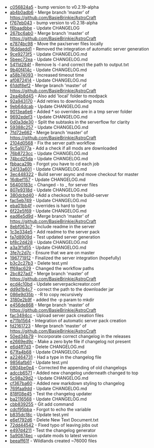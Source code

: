 - [c056824a5](http://github.com/BasieBrinkie/AstroCraft/commit/c056824a557941f0a3de30c4ca9d87993d599322) - bump version to v0.2.19-alpha
- [ab4b0adb6](http://github.com/BasieBrinkie/AstroCraft/commit/ab4b0adb6f7f332862eed7775f976d4093689b0d) - Merge branch 'master' of https://github.com/BasieBrinkie/AstroCraft
- [f767eb043](http://github.com/BasieBrinkie/AstroCraft/commit/f767eb04312132a6be49de8ed88f5ef73cee07c0) - bump version to v0.2.18-alpha
- [f6baadbbe](http://github.com/BasieBrinkie/AstroCraft/commit/f6baadbbed47c49258c350bcbfcdf64322deaf40) - Update CHANGELOG
- [267bc6ab0](http://github.com/BasieBrinkie/AstroCraft/commit/267bc6ab0b847facea3a74f0b6bf085d52a5f22c) - Merge branch 'master' of https://github.com/BasieBrinkie/AstroCraft
- [e7874bc98](http://github.com/BasieBrinkie/AstroCraft/commit/e7874bc98f887f7df0083ae9196a0daacba72309) - Move the pax/server files locally
- [16ddaedd1](http://github.com/BasieBrinkie/AstroCraft/commit/16ddaedd1c7110d7b0d1aae51f51cfc503fd8b4e) - Removed the integration of automatic server generation
- [9ce9273f5](http://github.com/BasieBrinkie/AstroCraft/commit/9ce9273f5d0f2384c95d5fbb90c3bc986f7bae30) - Update CHANGELOG.md
- [5beec72ea](http://github.com/BasieBrinkie/AstroCraft/commit/5beec72ead09eadfbd5262053b2d20d88b0cc8d3) - Update CHANGELOG.md
- [5411d284f](http://github.com/BasieBrinkie/AstroCraft/commit/5411d284fba5a57acb9e648e8e68ff2d054054d7) - Remove ls -l and correct the path to output.txt
- [9b40f414c](http://github.com/BasieBrinkie/AstroCraft/commit/9b40f414c838845e63f359a8648e41920d6de6e9) - Update CHANGELOG.md
- [a58b74093](http://github.com/BasieBrinkie/AstroCraft/commit/a58b74093fca438f11bbdc789cb91f04301a5ae1) - Increased timeout time
- [af0872414](http://github.com/BasieBrinkie/AstroCraft/commit/af08724143dbed41757a361bb4fa3c12e54b5f8c) - Update CHANGELOG.md
- [61ddf8ef2](http://github.com/BasieBrinkie/AstroCraft/commit/61ddf8ef22ed201025bef795e4be8d142dcdbb67) - Merge branch 'master' of https://github.com/BasieBrinkie/AstroCraft
- [2ea4b8d45](http://github.com/BasieBrinkie/AstroCraft/commit/2ea4b8d45535a373e57886948197b551d77d31c9) - Also add 'local' folder to modpack
- [92a943170](http://github.com/BasieBrinkie/AstroCraft/commit/92a9431703a436f24eae48d7bb9c6095304165d7) - Add retries to downloading mods
- [9eb64dcab](http://github.com/BasieBrinkie/AstroCraft/commit/9eb64dcabffba23c2016854761e2cca4cc57f2b1) - Update CHANGELOG.md
- [9013ea6e6](http://github.com/BasieBrinkie/AstroCraft/commit/9013ea6e6f00010494045d01f9cdd9d4403e4fcf) - Added * so overrides are in a tmp server folder
- [9692edef3](http://github.com/BasieBrinkie/AstroCraft/commit/9692edef3b322372f0d0bf87d8435de61d3040bb) - Update CHANGELOG.md
- [0d0a3de30](http://github.com/BasieBrinkie/AstroCraft/commit/0d0a3de30f86d07dcf60bb4652cceb962f7a0b76) - Split the subtasks in the serverflow for clarity
- [59388c257](http://github.com/BasieBrinkie/AstroCraft/commit/59388c257dd1db6d72866f4ef884f48d72a46d6b) - Update CHANGELOG.md
- [7fd72e662](http://github.com/BasieBrinkie/AstroCraft/commit/7fd72e6628acf43bd12f7ff582a354a4437e8927) - Merge branch 'master' of https://github.com/BasieBrinkie/AstroCraft
- [2104d0568](http://github.com/BasieBrinkie/AstroCraft/commit/2104d0568188e28ea783e8f8ce46b9e898eb01ed) - Fix the server path workflow
- [9c5a1077a](http://github.com/BasieBrinkie/AstroCraft/commit/9c5a1077a658a9fd119f889be23762ee0c8d8230) - Add a check if all mods are downloaded
- [76b8723cc](http://github.com/BasieBrinkie/AstroCraft/commit/76b8723cc25ad05d186a37c9e7b7da8dbd5e04b4) - Update CHANGELOG.md
- [74bcd25da](http://github.com/BasieBrinkie/AstroCraft/commit/74bcd25da36861b675545dd82a955997fa2f8a1e) - Update CHANGELOG.md
- [fbbaca29b](http://github.com/BasieBrinkie/AstroCraft/commit/fbbaca29bc2bbd388ed603a43f697038981da41b) - Forgot you have to cd each job
- [24f33a601](http://github.com/BasieBrinkie/AstroCraft/commit/24f33a6015fe28f494f0bf77799f25c0c665034e) - Update CHANGELOG.md
- [3ec448322](http://github.com/BasieBrinkie/AstroCraft/commit/3ec448322ffec515a2db392ead884a61bd30e6ee) - Build server async and move checkout for master
- [16dbef157](http://github.com/BasieBrinkie/AstroCraft/commit/16dbef157999a86964ac05a47524dce7ac4a8e43) - Update CHANGELOG.md
- [56400183c](http://github.com/BasieBrinkie/AstroCraft/commit/56400183caf1dedb8a070407e9ba56c6f0e2a4ba) - Changed - to _ for server files
- [807e9318d](http://github.com/BasieBrinkie/AstroCraft/commit/807e9318d065f80593f3d5a0bb868a57c39c0872) - Update CHANGELOG.md
- [380dcbd40](http://github.com/BasieBrinkie/AstroCraft/commit/380dcbd4095da0ebf733340e617c1eba191899b9) - Add a checkout to the build-server
- [fac5eb749](http://github.com/BasieBrinkie/AstroCraft/commit/fac5eb7493f13f0e93f9ca0f558841161cc6f1df) - Update CHANGELOG.md
- [eba01bb4f](http://github.com/BasieBrinkie/AstroCraft/commit/eba01bb4f0040a2de534472b5daf415332d19ae2) - overrides is hard to type
- [6f22e5f69](http://github.com/BasieBrinkie/AstroCraft/commit/6f22e5f695dabbb0e64ee6a850bea92298e0d566) - Update CHANGELOG.md
- [ead6e5d9d](http://github.com/BasieBrinkie/AstroCraft/commit/ead6e5d9d40d907c84affb7c9e3ca12fd27ab0ba) - Merge branch 'master' of https://github.com/BasieBrinkie/AstroCraft
- [8ebf063c7](http://github.com/BasieBrinkie/AstroCraft/commit/8ebf063c78a294fc2d95401f8282dbb8429e7955) - Include readme in the server
- [1c3e334e5](http://github.com/BasieBrinkie/AstroCraft/commit/1c3e334e516db0a42cc5fe477b05b8dacfbc4a31) - Add readme to the server pack
- [fa7d8909d](http://github.com/BasieBrinkie/AstroCraft/commit/fa7d8909d362392cd5b1408ef8eaba7058c0ac88) - Test updated server generation
- [bf8c2d428](http://github.com/BasieBrinkie/AstroCraft/commit/bf8c2d4284d2fb222b6619180c76228d808645ec) - Update CHANGELOG.md
- [a3a3f1d55](http://github.com/BasieBrinkie/AstroCraft/commit/a3a3f1d558c9ade89a754688601dfb814999e838) - Update CHANGELOG.md
- [3fe7c2d7c](http://github.com/BasieBrinkie/AstroCraft/commit/3fe7c2d7c167fc2508ee7ca0fb254c1eace8e68d) - Ensure that we are on master
- [196771912](http://github.com/BasieBrinkie/AstroCraft/commit/1967719124c28bebf171471b0d5d3a95ebae877d) - Finalized the server integration (hopefully)
- [b3c2c27b3](http://github.com/BasieBrinkie/AstroCraft/commit/b3c2c27b373122db7df76c29e6fc9311a67a97f7) - Delete test.yml
- [ff69ac629](http://github.com/BasieBrinkie/AstroCraft/commit/ff69ac6296107ceb91d2bde174b1aa0d8c03339f) - Changed the workflow paths
- [2bc827ad7](http://github.com/BasieBrinkie/AstroCraft/commit/2bc827ad700bc4374e0fb715b078e82e51b9ebdb) - Merge branch 'master' of https://github.com/BasieBrinkie/AstroCraft
- [ecd4c10bd](http://github.com/BasieBrinkie/AstroCraft/commit/ecd4c10bd609c1cf5f2a9c87e4b1a770ece34079) - Update serverpackcreator.conf
- [dd9d1b4c7](http://github.com/BasieBrinkie/AstroCraft/commit/dd9d1b4c7624eddcabafb06d2fde94e8be9ee99b) - correct the path to the downloader jar
- [086e9d35b](http://github.com/BasieBrinkie/AstroCraft/commit/086e9d35bac4c0ad7b2340a3cdff863f43a33b70) - -R to copy recursively
- [3180e2b9f](http://github.com/BasieBrinkie/AstroCraft/commit/3180e2b9f499ac2fa4239ce35c238799bfe628ca) - added the -p param to mkdir
- [e456de868](http://github.com/BasieBrinkie/AstroCraft/commit/e456de868ca91bd88d0c39a1540929d989d04a4e) - Merge branch 'master' of https://github.com/BasieBrinkie/AstroCraft
- [fac3494cc](http://github.com/BasieBrinkie/AstroCraft/commit/fac3494cc524f28c457bc2876f1544259c2e1420) - Upload server pack creation files
- [e711b1564](http://github.com/BasieBrinkie/AstroCraft/commit/e711b1564c5599bd369f696155e7adef82bbfe85) - Integration of automatic server pack creation
- [fd2161723](http://github.com/BasieBrinkie/AstroCraft/commit/fd216172315ffc59e4821e6dfab08e9833742d5d) - Merge branch 'master' of https://github.com/BasieBrinkie/AstroCraft
- [50ed34b79](http://github.com/BasieBrinkie/AstroCraft/commit/50ed34b79a73d5ce9f1ededd3d2a8a76b84e9942) - Incorporate correct changelog in the releases
- [e2669ed9c](http://github.com/BasieBrinkie/AstroCraft/commit/e2669ed9c5866f4210fa336a6a837a3278f55a72) - Make a zero byte file if changelog not present
- [e6d4ff7d3](http://github.com/BasieBrinkie/AstroCraft/commit/e6d4ff7d361c8afbf34137b389859598e2b43191) - Delete CHANGELOG.md
- [671fa4b68](http://github.com/BasieBrinkie/AstroCraft/commit/671fa4b68a9d1e29419d55c54f2ddc8e5efd0ae6) - Update CHANGELOG.md
- [a22464731](http://github.com/BasieBrinkie/AstroCraft/commit/a22464731a63988a93c6cefe20bf2e901e7e6ee4) - Had a type in the changelog file
- [9856afb61](http://github.com/BasieBrinkie/AstroCraft/commit/9856afb61723facde3c6740fcb484babe53d6802) - Update test.yml
- [0804be0e4](http://github.com/BasieBrinkie/AstroCraft/commit/0804be0e4fe26ad00299cbe688632450375f3c3e) - Corrected the appending of old changelogs
- [adccb6571](http://github.com/BasieBrinkie/AstroCraft/commit/adccb6571b0258f7be1c50aa3f6b740a25ca5347) - Added new changelog underneath changed to top
- [5c98a29d2](http://github.com/BasieBrinkie/AstroCraft/commit/5c98a29d26761e35f79ea84501b9f669b724d665) - Update CHANGELOG.md
- [cf367ba60](http://github.com/BasieBrinkie/AstroCraft/commit/cf367ba605250bf8662c63093d3aae0b67f74c6c) - Added new markdown styling to changelog
- [769faa9dd](http://github.com/BasieBrinkie/AstroCraft/commit/769faa9dd7ad39f3d52e865fe1ee8a2f59756824) - Update CHANGELOG.md
- [818f08e45](http://github.com/BasieBrinkie/AstroCraft/commit/818f08e45549385996dd5caa562065be34afed5c) - Test the changelog updater
- [ba2116568](http://github.com/BasieBrinkie/AstroCraft/commit/ba2116568407f28aaf0bea90a65504df552eef04) - Update CHANGELOG.md
- [cbb839255](http://github.com/BasieBrinkie/AstroCraft/commit/cbb83925541d6630ee20272a7a1f9ef577578792) - Git add command
- [cdcf95bba](http://github.com/BasieBrinkie/AstroCraft/commit/cdcf95bbab98b7ed930a692f696b085976b483c8) - Forgot to echo the variable
- [b835dc18c](http://github.com/BasieBrinkie/AstroCraft/commit/b835dc18cfafde1b02a96883044765aa2c36edab) - Update test.yml
- [e6ef792d6](http://github.com/BasieBrinkie/AstroCraft/commit/e6ef792d69ec61dbc3e9f3ddc6abf13c477bf543) - Delete New Text Document.txt
- [72dd44542](http://github.com/BasieBrinkie/AstroCraft/commit/72dd44542f53cf48cc1a4a89469eac27af3b7dd4) - Fixed typo of leaving jobs out
- [e497d4211](http://github.com/BasieBrinkie/AstroCraft/commit/e497d4211455a40bb6cea194455df816ab469122) - Test the changelog generator
- [5a90874ec](http://github.com/BasieBrinkie/AstroCraft/commit/5a90874ec5666a52caeda0157aa876e4a3bd4382) - update mods to latest version
- [beeaff61f](http://github.com/BasieBrinkie/AstroCraft/commit/beeaff61f4261c1e20193abb788913cdb5091075) - Wildlands created ~76000 files

